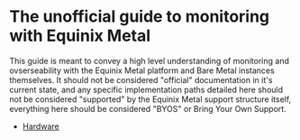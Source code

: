 # The unofficial guide to monitoring with Equinix Metal

This guide is meant to convey a high level understanding of monitoring and ovserseability with the Equinix Metal platform and Bare Metal instances themselves. It should not be considered "official" documentation in it's current state, and any specific implementation paths detailed here should not be considered "supported" by the Equinix Metal support structure itself, everything here should be considered "BYOS" or Bring Your Own Support.


* [Hardware](./hardware.md)